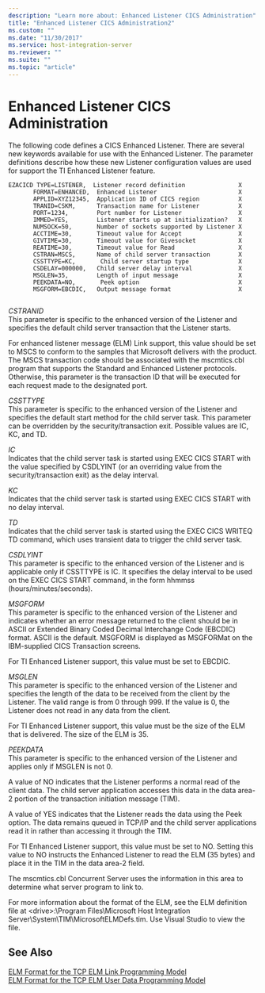 ```yaml
---
description: "Learn more about: Enhanced Listener CICS Administration"
title: "Enhanced Listener CICS Administration2"
ms.custom: ""
ms.date: "11/30/2017"
ms.service: host-integration-server
ms.reviewer: ""
ms.suite: ""
ms.topic: "article"
---
```

# Enhanced Listener CICS Administration
The following code defines a CICS Enhanced Listener. There are several new keywords available for use with the Enhanced Listener. The parameter definitions describe how these new Listener configuration values are used for support the TI Enhanced Listener feature.  
  
```  
EZACICD TYPE=LISTENER,  Listener record definition               X  
       FORMAT=ENHANCED,  Enhanced Listener                       X  
       APPLID=XYZ12345,  Application ID of CICS region           X  
       TRANID=CSKM,      Transaction name for Listener           X  
       PORT=1234,        Port number for Listener                X  
       IMMED=YES,        Listener starts up at initialization?   X  
       NUMSOCK=50,       Number of sockets supported by Listener X  
       ACCTIME=30,       Timeout value for Accept                X  
       GIVTIME=30,       Timeout value for Givesocket            X  
       REATIME=30,       Timeout value for Read                  X  
       CSTRAN=MSCS,      Name of child server transaction        X  
       CSSTTYPE=KC,       Child server startup type              X  
       CSDELAY=000000,   Child server delay interval             X  
       MSGLEN=35,        Length of input message                 X  
       PEEKDATA=NO,       Peek option                            X  
       MSGFORM=EBCDIC,   Output message format                   X  
  
```  
  
 *CSTRANID*  
 This parameter is specific to the enhanced version of the Listener and specifies the default child server transaction that the Listener starts.  
  
 For enhanced listener message (ELM) Link support, this value should be set to MSCS to conform to the samples that Microsoft delivers with the product. The MSCS transaction code should be associated with the mscmtics.cbl program that supports the Standard and Enhanced Listener protocols. Otherwise, this parameter is the transaction ID that will be executed for each request made to the designated port.  
  
 *CSSTTYPE*  
 This parameter is specific to the enhanced version of the Listener and specifies the default start method for the child server task. This parameter can be overridden by the security/transaction exit. Possible values are IC, KC, and TD.  
  
 *IC*  
 Indicates that the child server task is started using EXEC CICS START with the value specified by CSDLYINT (or an overriding value from the security/transaction exit) as the delay interval.  
  
 *KC*  
 Indicates that the child server task is started using EXEC CICS START with no delay interval.  
  
 *TD*  
 Indicates that the child server task is started using the EXEC CICS WRITEQ TD command, which uses transient data to trigger the child server task.  
  
 *CSDLYINT*  
 This parameter is specific to the enhanced version of the Listener and is applicable only if CSSTTYPE is IC. It specifies the delay interval to be used on the EXEC CICS START command, in the form hhmmss (hours/minutes/seconds).  
  
 *MSGFORM*  
 This parameter is specific to the enhanced version of the Listener and indicates whether an error message returned to the client should be in ASCII or Extended Binary Coded Decimal Interchange Code (EBCDIC) format. ASCII is the default. MSGFORM is displayed as MSGFORMat on the IBM-supplied CICS Transaction screens.  
  
 For TI Enhanced Listener support, this value must be set to EBCDIC.  
  
 *MSGLEN*  
 This parameter is specific to the enhanced version of the Listener and specifies the length of the data to be received from the client by the Listener. The valid range is from 0 through 999. If the value is 0, the Listener does not read in any data from the client.  
  
 For TI Enhanced Listener support, this value must be the size of the ELM that is delivered. The size of the ELM is 35.  
  
 *PEEKDATA*  
 This parameter is specific to the enhanced version of the Listener and applies only if MSGLEN is not 0.  
  
 A value of NO indicates that the Listener performs a normal read of the client data. The child server application accesses this data in the data area-2 portion of the transaction initiation message (TIM).  
  
 A value of YES indicates that the Listener reads the data using the Peek option. The data remains queued in TCP/IP and the child server applications read it in rather than accessing it through the TIM.  
  
 For TI Enhanced Listener support, this value must be set to NO. Setting this value to NO instructs the Enhanced Listener to read the ELM (35 bytes) and place it in the TIM in the data area-2 field.  
  
 The mscmtics.cbl Concurrent Server uses the information in this area to determine what server program to link to.  
  
 For more information about the format of the ELM, see the ELM definition file at \<drive>:\Program Files\Microsoft Host Integration Server\System\TIM\MicrosoftELMDefs.tim. Use Visual Studio to view the file.  
  
## See Also  
 [ELM Format for the TCP ELM Link Programming Model](../core/elm-format-for-the-tcp-elm-link-programming-model1.md)   
 [ELM Format for the TCP ELM User Data Programming Model](../core/elm-format-for-the-tcp-elm-user-data-programming-model2.md)
